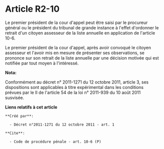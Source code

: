 # Article R2-10

Le premier président de la cour d'appel peut être saisi par le procureur général ou le président du tribunal de grande
instance à l'effet d'ordonner le retrait d'un citoyen assesseur de la liste annuelle en application de l'article 10-6. 

Le premier président de la cour d'appel, après avoir convoqué le citoyen assesseur et l'avoir mis en mesure de présenter ses
observations, se prononce sur son retrait de la liste annuelle par une décision motivée qui est notifiée par tout moyen à
l'intéressé.

**Nota:**

Conformément au décret n° 2011-1271 du 12 octobre 2011, article 3, ses dispositions sont applicables à titre expérimental
dans les conditions prévues par le II de l'article 54 de la loi n° 2011-939 du 10 août 2011 susvisée.

**Liens relatifs à cet article**

	**Créé par**:

	  - Décret n°2011-1271 du 12 octobre 2011 - art. 1

	**Cite**:

	  - Code de procédure pénale - art. 10-6 (P)
